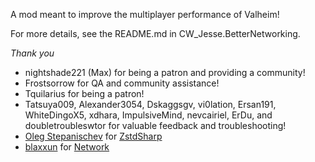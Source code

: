 A mod meant to improve the multiplayer performance of Valheim!

For more details, see the README.md in CW_Jesse.BetterNetworking.

_Thank you_

* nightshade221 (Max) for being a patron and providing a community!
* Frostsorrow for QA and community assistance!
* Tquilarius for being a patron!
* Tatsuya009, Alexander3054, Dskaggsgv, vi0lation, Ersan191, WhiteDingoX5, xdhara, ImpulsiveMind, nevcairiel, ErDu, and doubletroubleswtor for valuable feedback and troubleshooting!
* [Oleg Stepanischev](https://github.com/oleg-st) for [ZstdSharp](https://github.com/oleg-st/ZstdSharp)
* [blaxxun](https://github.com/blaxxun-boop/) for [Network](https://github.com/blaxxun-boop/Network/)